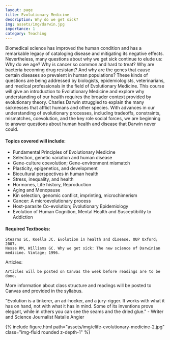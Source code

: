 ```yaml
---
layout: page
title: Evolutionary Medicine
description: Why do we get sick?
img: assets/img/darwin.jpg
importance: 1
category: Teaching
---
```



Biomedical science has improved the human condition and has a remarkable legacy of cataloging disease and mitigating its negative effects. Nevertheless, many questions about why we get sick continue to elude us: Why do we age? Why is cancer so common and hard to treat? Why are bacteria becoming drug resistant? And why are the genes that cause certain diseases so prevalent in human populations? These kinds of questions are being addressed by biologists, epidemiologists, veterinarians, and medical professionals in the field of Evolutionary Medicine. This course will give an introduction to Evolutionary Medicine and explore why understanding of our health requires the broader context provided by evolutionary theory.
Charles Darwin struggled to explain the many sicknesses that afflict humans and other species. With advances in our understanding of evolutionary processes, including tradeoffs, constraints, mismatches, coevolution, and the key role social forces, we are beginning to answer questions about human health and disease that Darwin never could.



#### Topics covered will include:

* Fundamental Principles of Evolutionary Medicine
* Selection, genetic variation and human disease
* Gene-culture coevolution; Gene-environment mismatch
* Plasticity, epigenetics, and development
* Biocultural perspectives in human health
* Stress, inequality, and health
* Hormones, Life history, Reproduction
* Aging and Menopause
* Kin selection, genomic conflict, imprinting, microchimerism
* Cancer: A microevolutionary process
* Host-parasite Co-evolution; Evolutionary Epidemiology
* Evolution of Human Cognition, Mental Health and Susceptibility to Addiction


#### Required Textbooks:

    Stearns SC, Koella JC. Evolution in health and disease. OUP Oxford; 2007.
    Nesse RM, Williams GC. Why we get sick: The new science of Darwinian medicine. Vintage; 1996.

Articles:

    Articles will be posted on Canvas the week before readings are to be done.

More information about class structure and readings will be posted to Canvas and provided in the syllabus.

"Evolution is a tinkerer, an ad-hocker, and a jury-rigger. It works with what it has on hand, not with what it has in mind. Some of its inventions prove elegant, while in others you can see the seams and the dried glue." - Writer and Science Journalist Natalie Angier

 {% include figure.html path="assets/img/elife-evolutionary-medicine-2.jpg" class="img-fluid rounded z-depth-1" %} 


